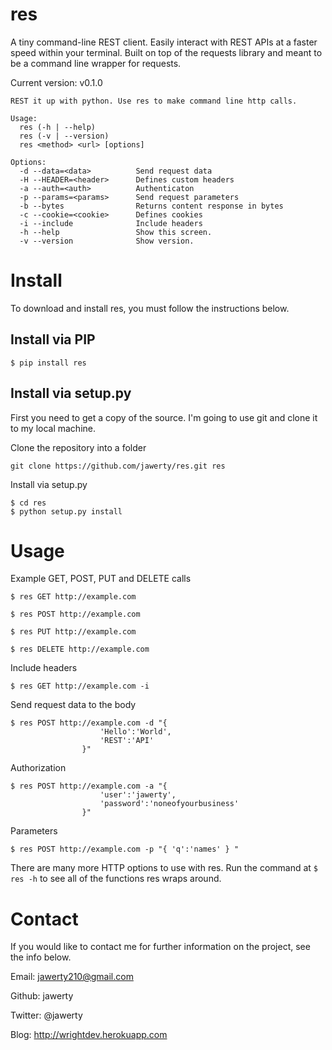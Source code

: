 # res
A tiny command-line REST client. Easily interact with REST APIs at a faster speed within your terminal. Built on top of the requests library and meant to be a command line wrapper for requests. 

Current version: v0.1.0

```
REST it up with python. Use res to make command line http calls.

Usage:
  res (-h | --help)
  res (-v | --version)
  res <method> <url> [options]

Options:
  -d --data=<data>          Send request data
  -H --HEADER=<header>      Defines custom headers
  -a --auth=<auth>          Authenticaton
  -p --params=<params>      Send request parameters
  -b --bytes                Returns content response in bytes
  -c --cookie=<cookie>      Defines cookies
  -i --include              Include headers
  -h --help                 Show this screen.
  -v --version              Show version.
```

# Install
To download and install res, you must follow the instructions below.

## Install via PIP
```
$ pip install res
```

## Install via setup.py
First you need to get a copy of the source. I'm going to use git and clone it to my local machine. 

Clone the repository into a folder
```
git clone https://github.com/jawerty/res.git res
```

Install via setup.py
```
$ cd res
$ python setup.py install
```


# Usage
Example GET, POST, PUT and DELETE calls
```
$ res GET http://example.com

$ res POST http://example.com

$ res PUT http://example.com

$ res DELETE http://example.com
```

Include headers
```
$ res GET http://example.com -i
```

Send request data to the body
```
$ res POST http://example.com -d "{
					'Hello':'World',
					'REST':'API'
				}"
```

Authorization
```
$ res POST http://example.com -a "{
					'user':'jawerty',
					'password':'noneofyourbusiness'
				}"
```

Parameters
```
$ res POST http://example.com -p "{ 'q':'names' } "
```

There are many more HTTP options to use with res. Run the command at `$ res -h` to see all of the functions res wraps around.

# Contact
If you would like to contact me for further information on the project, see the info below.

Email: jawerty210@gmail.com

Github: jawerty

Twitter: @jawerty

Blog: <http://wrightdev.herokuapp.com>

